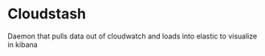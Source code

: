 # Cloudstash

Daemon that pulls data out of cloudwatch and loads into elastic to visualize in kibana
